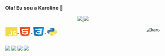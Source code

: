 ### Ola! Eu sou a Karoline 👋
<div align="center">
  <a href="https://github.com/karolinefassel">
  <img height="180em" src="https://github-readme-stats.vercel.app/api?username=karolinefassel&show_icons=true&theme=dracula&include_all_commits=true&count_private=true"/>
  <img height="180em" src="https://github-readme-stats.vercel.app/api/top-langs/?username=karolinefassel&layout=compact&langs_count=7&theme=dracula"/>
</div>
<div style="display: inline_block"><br>
  <img align="center" alt="karol-Js" height="30" width="40" src="https://raw.githubusercontent.com/devicons/devicon/master/icons/javascript/javascript-plain.svg">
  <img align="center" alt="karol-HTML" height="30" width="40" src="https://raw.githubusercontent.com/devicons/devicon/master/icons/html5/html5-original.svg">
  <img align="center" alt="karol-CSS" height="30" width="40" src="https://raw.githubusercontent.com/devicons/devicon/master/icons/css3/css3-original.svg">
  <img align="center" alt="karol-Python" height="30" width="40" src="https://raw.githubusercontent.com/devicons/devicon/master/icons/python/python-original.svg">
 
  <img align="right" alt="karol" height="200" style="border-radius:50px;" src="https://animesher.com/orig/1/115/1155/11557/animesher.com_kawaii-anime.umaru-doma-gif-1155753.gif">  
</div>
  
  ##
 
<div>   
  <a href="https://www.instagram.com/karolfassel/" target="_blank"><img src="https://img.shields.io/badge/-Instagram-%23E4405F?style=for-the-badge&logo=instagram&logoColor=white" target="_blank"></a>
 	<a href="https://www.twitch.tv/ll_karol_ll" target="_blank"><img src="https://img.shields.io/badge/Twitch-9146FF?style=for-the-badge&logo=twitch&logoColor=white" target="_blank"></a>
  <a href = "karolfassel@gmail.com"><img src="https://img.shields.io/badge/-Gmail-%23333?style=for-the-badge&logo=gmail&logoColor=white" target="_blank"></a>
  <a href="https://www.linkedin.com/in/karoline-soares-fassel-06a25615a/" target="_blank"><img src="https://img.shields.io/badge/-LinkedIn-%230077B5?style=for-the-badge&logo=linkedin&logoColor=white" target="_blank"></a> 
 
<!-- ![Snake animation](https://github.com/rafaballerini/rafaballerini/blob/output/github-contribution-grid-snake.svg) -->
 
</div>
